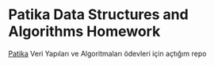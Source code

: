 # Patika Data Structures and Algorithms Homework
[Patika](https://www.patika.dev/tr) Veri Yapıları ve Algoritmaları ödevleri için açtığım repo 

